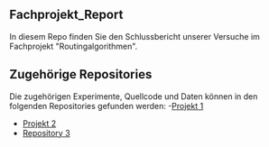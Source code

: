 ## Fachprojekt_Report

In diesem Repo finden Sie den Schlussbericht unserer Versuche im Fachprojekt "Routingalgorithmen".
## Zugehörige Repositories
Die zugehörigen Experimente, Quellcode und Daten können in den folgenden Repositories gefunden werden:
-[Projekt 1]((https://github.com/ziadat69/Routingalgo_G3))
- [Projekt 2]((https://github.com/ziadat69/fachpro2))
- [Repository 3]((https://github.com/useruser300/Fachprojekt-Routingalgorithmen)https://github.com/useruser300/Fachprojekt-Routingalgorithmen)
